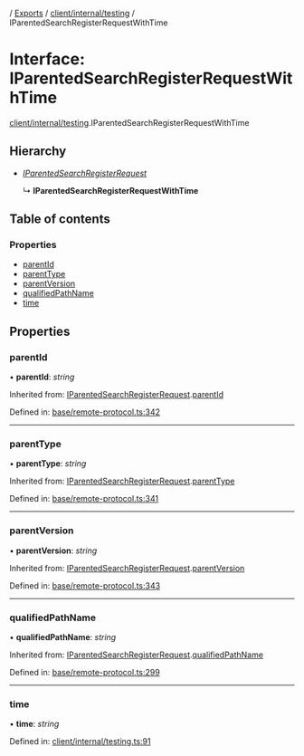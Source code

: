 [](../README.md) / [Exports](../modules.md) / [client/internal/testing](../modules/client_internal_testing.md) / IParentedSearchRegisterRequestWithTime

# Interface: IParentedSearchRegisterRequestWithTime

[client/internal/testing](../modules/client_internal_testing.md).IParentedSearchRegisterRequestWithTime

## Hierarchy

* [*IParentedSearchRegisterRequest*](base_remote_protocol.iparentedsearchregisterrequest.md)

  ↳ **IParentedSearchRegisterRequestWithTime**

## Table of contents

### Properties

- [parentId](client_internal_testing.iparentedsearchregisterrequestwithtime.md#parentid)
- [parentType](client_internal_testing.iparentedsearchregisterrequestwithtime.md#parenttype)
- [parentVersion](client_internal_testing.iparentedsearchregisterrequestwithtime.md#parentversion)
- [qualifiedPathName](client_internal_testing.iparentedsearchregisterrequestwithtime.md#qualifiedpathname)
- [time](client_internal_testing.iparentedsearchregisterrequestwithtime.md#time)

## Properties

### parentId

• **parentId**: *string*

Inherited from: [IParentedSearchRegisterRequest](base_remote_protocol.iparentedsearchregisterrequest.md).[parentId](base_remote_protocol.iparentedsearchregisterrequest.md#parentid)

Defined in: [base/remote-protocol.ts:342](https://github.com/onzag/itemize/blob/28218320/base/remote-protocol.ts#L342)

___

### parentType

• **parentType**: *string*

Inherited from: [IParentedSearchRegisterRequest](base_remote_protocol.iparentedsearchregisterrequest.md).[parentType](base_remote_protocol.iparentedsearchregisterrequest.md#parenttype)

Defined in: [base/remote-protocol.ts:341](https://github.com/onzag/itemize/blob/28218320/base/remote-protocol.ts#L341)

___

### parentVersion

• **parentVersion**: *string*

Inherited from: [IParentedSearchRegisterRequest](base_remote_protocol.iparentedsearchregisterrequest.md).[parentVersion](base_remote_protocol.iparentedsearchregisterrequest.md#parentversion)

Defined in: [base/remote-protocol.ts:343](https://github.com/onzag/itemize/blob/28218320/base/remote-protocol.ts#L343)

___

### qualifiedPathName

• **qualifiedPathName**: *string*

Inherited from: [IParentedSearchRegisterRequest](base_remote_protocol.iparentedsearchregisterrequest.md).[qualifiedPathName](base_remote_protocol.iparentedsearchregisterrequest.md#qualifiedpathname)

Defined in: [base/remote-protocol.ts:299](https://github.com/onzag/itemize/blob/28218320/base/remote-protocol.ts#L299)

___

### time

• **time**: *string*

Defined in: [client/internal/testing.ts:91](https://github.com/onzag/itemize/blob/28218320/client/internal/testing.ts#L91)

